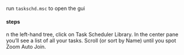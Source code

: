 run `taskschd.msc` to open the gui 

#### steps
n the left-hand tree, click on Task Scheduler Library.
In the center pane you’ll see a list of all your tasks. 
Scroll (or sort by Name) until you spot Zoom Auto Join.